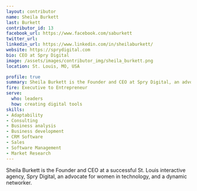```yaml
---
layout: contributor
name: Sheila Burkett
last: Burkett
contributor_id: 13
facebook_url: https://www.facebook.com/saburkett
twitter_url: 
linkedin_url: https://www.linkedin.com/in/sheilaburkett/
website: https://sprydigital.com
bio: CEO at Spry Digital
image: /assets/images/contributor_img/sheila_burkett.png
location: St. Louis, MO, USA

profile: true
summary: Sheila Burkett is the Founder and CEO at Spry Digital, an advocate for women in technology, and a dynamic networker.
fire: Executive to Entrepreneur
serve:
  who: leaders
  how: creating digital tools
skills:
- Adaptability
- Consulting
- Business analysis
- Business development
- CRM Software
- Sales
- Software Management
- Market Research
---
```


Sheila Burkett is the Founder and CEO at a successful St. Louis interactive agency, Spry Digital, an advocate for women in technology, and a dynamic networker.